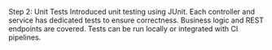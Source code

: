 Step 2: Unit Tests
Introduced unit testing using JUnit.
Each controller and service has dedicated tests to ensure correctness.
Business logic and REST endpoints are covered.
Tests can be run locally or integrated with CI pipelines.
